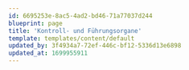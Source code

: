 ```yaml
---
id: 6695253e-8ac5-4ad2-bd46-71a77037d244
blueprint: page
title: 'Kontroll- und Führungsorgane'
template: templates/content/default
updated_by: 3f4934a7-72ef-446c-bf12-5336d13e6898
updated_at: 1699955911
---
```

